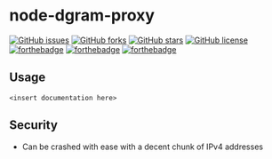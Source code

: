 # node-dgram-proxy
[![GitHub issues](https://img.shields.io/github/issues/I-Have-An-Issue/node-dgram-proxy)](https://github.com/I-Have-An-Issue/node-dgram-proxy/issues)
[![GitHub forks](https://img.shields.io/github/forks/I-Have-An-Issue/node-dgram-proxy)](https://github.com/I-Have-An-Issue/node-dgram-proxy/network)
[![GitHub stars](https://img.shields.io/github/stars/I-Have-An-Issue/node-dgram-proxy)](https://github.com/I-Have-An-Issue/node-dgram-proxy/stargazers)
[![GitHub license](https://img.shields.io/github/license/I-Have-An-Issue/node-dgram-proxy)](https://github.com/I-Have-An-Issue/node-dgram-proxy)  
[![forthebadge](https://forthebadge.com/images/badges/compatibility-club-penguin.svg)](https://forthebadge.com)
[![forthebadge](https://forthebadge.com/images/badges/built-by-crips.svg)](https://forthebadge.com)
[![forthebadge](https://forthebadge.com/images/badges/built-with-wordpress.svg)](https://forthebadge.com)  

## Usage
`<insert documentation here>`

## Security
- Can be crashed with ease with a decent chunk of IPv4 addresses